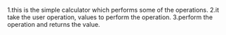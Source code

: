 1.this is the simple calculator which performs some of the operations.
2.it take the user operation, values to perform the operation.
3.perform the operation and returns the value.
